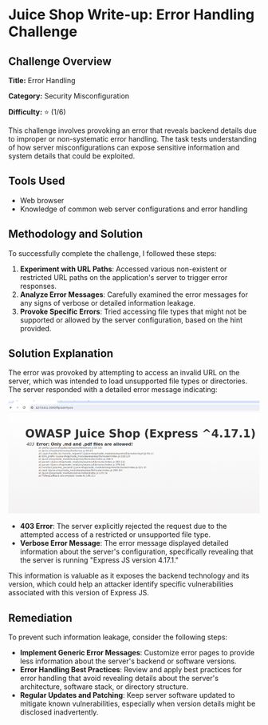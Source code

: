 # Juice Shop Write-up: Error Handling Challenge

## Challenge Overview

**Title:** Error Handling

**Category:** Security Misconfiguration

**Difficulty:** ⭐ (1/6)

This challenge involves provoking an error that reveals backend details due to improper or non-systematic error handling. The task tests understanding of how server misconfigurations can expose sensitive information and system details that could be exploited.

## Tools Used

- Web browser
- Knowledge of common web server configurations and error handling

## Methodology and Solution

To successfully complete the challenge, I followed these steps:

1. **Experiment with URL Paths**: Accessed various non-existent or restricted URL paths on the application's server to trigger error responses.
2. **Analyze Error Messages**: Carefully examined the error messages for any signs of verbose or detailed information leakage.
3. **Provoke Specific Errors**: Tried accessing file types that might not be supported or allowed by the server configuration, based on the hint provided.

## Solution Explanation

The error was provoked by attempting to access an invalid URL on the server, which was intended to load unsupported file types or directories. The server responded with a detailed error message indicating:

![error](../assets/difficulty1/error_handling_1.png)

- **403 Error**: The server explicitly rejected the request due to the attempted access of a restricted or unsupported file type.
- **Verbose Error Message**: The error message displayed detailed information about the server's configuration, specifically revealing that the server is running "Express JS version 4.17.1."

This information is valuable as it exposes the backend technology and its version, which could help an attacker identify specific vulnerabilities associated with this version of Express JS.

## Remediation

To prevent such information leakage, consider the following steps:

- **Implement Generic Error Messages**: Customize error pages to provide less information about the server's backend or software versions.
- **Error Handling Best Practices**: Review and apply best practices for error handling that avoid revealing details about the server's architecture, software stack, or directory structure.
- **Regular Updates and Patching**: Keep server software updated to mitigate known vulnerabilities, especially when version details might be disclosed inadvertently.
